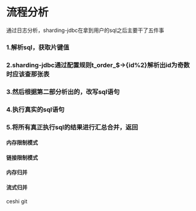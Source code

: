 # 流程分析
通过日志分析，sharding-jdbc在拿到用户的sql之后主要干了五件事
### 1.解析sql，获取片键值
### 2.sharding-jdbc通过配置规则t_order_$->{id%2}解析出id为奇数时应该查那张表
### 3.然后根据第二部分析出的，改写sql语句
### 4.执行真实的sql语句
### 5.将所有真正执行sql的结果进行汇总合并，返回
#### 内存限制模式
#### 链接限制模式
#### 内存归并
#### 流式归并
ceshi git 

